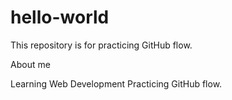 # hello-world
This repository is for practicing GitHub flow.

About me 


Learning Web Development 
Practicing GitHub flow.
